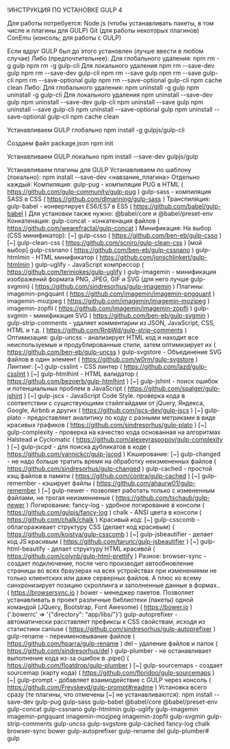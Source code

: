 !ИНСТРУКЦИЯ ПО УСТАНОВКЕ GULP 4

Для работы потребуется:
	Node.js (чтобы устанавливать пакеты, в том числе и плагины для GULP)
	Git (для работы некоторых плагинов)
	ConEmu (консоль; для работы с GULP)

Если вдруг GULP был до этого установлен (лучше ввести в любом случае)
	Либо (предпочтительнее):
		Для глобального удаления:
			npm rm -g gulp
			npm rm -g gulp-cli
		Для локального удаления
			npm rm --save-dev gulp
			npm rm --save-dev gulp-cli
			npm rm --save gulp
			npm rm --save gulp-cli
			npm rm --save-optional gulp
			npm rm --save-optional gulp-cli
		npm cache clean
	Либо:
		Для глобального удаления:
			npm uninstall -g gulp
			npm uninstall -g gulp-cli
		Для локального удаления
			npm uninstall --save-dev gulp
			npm uninstall --save-dev gulp-cli
			npm uninstall --save gulp
			npm uninstall --save gulp-cli
			npm uninstall --save-optional gulp
			npm uninstall --save-optional gulp-cli
		npm cache clean

Устанавливаем GULP глобально
npm install -g gulpjs/gulp-cli

Создаем файл package.json
npm init

Устанавливаем GULP локально
npm install --save-dev gulpjs/gulp

Устанавливаем плагины для GULP
	Устанавливаем по шаблону (локально):
		npm install --save-dev <навзание_плагина>
	Отдельно каждый:
		Компиляция:
			gulp-pug - компиляция PUG в HTML ( https://github.com/gulp-community/gulp-pug )
			gulp-sass - компиляция SASS в CSS ( https://github.com/dlmanning/gulp-sass )
		Транспиляция:
			gulp-babel - конвертирует ES6/ES7 в ES5 ( https://github.com/babel/gulp-babel )
				Для установки также нужно: @babel/core и @babel/preset-env
		Конкатенация:
			gulp-concat - конкатенация файлов ( https://github.com/wearefractal/gulp-concat )
		Минификация:
			На выбор (CSS минификатор):
				[~] gulp-csso ( https://github.com/ben-eb/gulp-csso )
				[~] gulp-clean-css ( https://github.com/scniro/gulp-clean-css )
				[мой выбор] gulp-cssnano ( https://github.com/ben-eb/gulp-cssnano )
			gulp-htmlmin - HTML минификатор ( https://github.com/jonschlinkert/gulp-htmlmin )
			gulp-uglify - JavaScript компрессор ( https://github.com/terinjokes/gulp-uglify )
			gulp-imagemin - минификация изображений формата PNG, JPEG, GIF и SVG (для него лучше gulp-svgmin) ( https://github.com/sindresorhus/gulp-imagemin )
				Плагины:
				imagemin-pngquant ( https://github.com/imagemin/imagemin-pngquant )
				imagemin-mozjpeg ( https://github.com/imagemin/imagemin-mozjpeg )
				imagemin-zopfli ( https://github.com/imagemin/imagemin-zopfli )
			gulp-svgmin - минификация SVG ( https://github.com/ben-eb/gulp-svgmin )
			gulp-strip-comments - удаляет комментарии из JSON, JavaScript, CSS, HTML и т.д. ( https://github.com/RnbWd/gulp-strip-comments )
		Оптимизация:
			gulp-uncss - анализирует HTML код и находит все неиспользуемые и продублированные стили, затем оптимизирует их ( https://github.com/ben-eb/gulp-uncss )
			gulp-svgstore - Объединение SVG файлов в один <symbol> элемент ( https://github.com/w0rm/gulp-svgstore )
		Линтинг:
			[~] gulp-csslint - CSS линтер ( https://github.com/lazd/gulp-csslint )
			[~] gulp-htmlhint - HTML валидатор ( https://github.com/bezoerb/gulp-htmlhint )
			[~] gulp-jshint - поиск ошибок и потенциальных проблем в JavaScript ( https://github.com/spalger/gulp-jshint )
			[~] gulp-jscs - JavaScript Code Style. проверка кода в соответствии с существующими стайлгайдами от jQuery, Яндекса, Google, Airbnb и других ( https://github.com/jscs-dev/gulp-jscs )
			[~] gulp-plato - предоставляет аналитику по коду с разными метриками в виде красивых графиков ( https://github.com/sindresorhus/gulp-plato )
			[~] gulp-complexity - проверка на качество кода основанная на алгоритмах Halstead и Cyclomatic ( https://github.com/alexeyraspopov/gulp-complexity )
			[~] gulp-jscpd - для поиска дубликатов в коде ( https://github.com/yannickcr/gulp-jscpd )
		Кэширование:
			[~] gulp-changed - не надо больше тратить время на обработку неизмененных файлов ( https://github.com/sindresorhus/gulp-changed )
			gulp-cached - простой кэщ файлов в памяти ( https://github.com/contra/gulp-cached )
			[~] gulp-remember - кэширует файлы ( https://github.com/ahaurw01/gulp-remember )
			[~] gulp-newer - позволяет работать только с измененным файлами, не трогая неизменненые ( https://github.com/tschaub/gulp-newer )
		Логирование:
			fancy-log - удобное логирование в консоли ( https://github.com/gulpjs/fancy-log )
			chalk - ANSI цвета в консоли ( https://github.com/chalk/chalk )
		Красивый код:
			[~] gulp-csscomb - облагораживает структуру CSS (делает код красивым) ( https://github.com/koistya/gulp-csscomb )
			[~] gulp-jsbeautifier - делает код JS красивым ( https://github.com/tarunc/gulp-jsbeautifier )
			[~] gulp-html-beautify - делает структуру HTML красивой ( https://github.com/colynb/gulp-html-prettify )
		Разное:
			browser-sync - создает подключение, после чего производит автообновление страницы во всех браузерах на всех устройствах при изменениями не только клиентских или даже серверных файлов. А плюс ко всему синхронизирует позицию скроллинга и заполненные данные в формах.. ( https://browsersync.io )
			bower - менеджер пакетов. Позволяет устанавливать в проект различные библиотеки (пакеты) одной командой (JQuery, Bootstrap, Font Awesome) ( https://bower.io )
				('.bowerrc' => '{"directory": "app/libs/"}')
			gulp-autoprefixer - автоматически расставляет префиксы к CSS свойствам, исходя из статистики caniuse ( https://github.com/sindresorhus/gulp-autoprefixer )
			gulp-rename - переименовывание файлов ( https://github.com/hparra/gulp-rename )
			del - удаление файлов и папок ( https://github.com/sindresorhus/del )
			gulp-plumber - не останавливает выполнение кода из-за ошибок в .pipe() ( https://github.com/floatdrop/gulp-plumber )
			[~] gulp-sourcemaps - создает sourcemap (карту кода) ( https://github.com/floridoo/gulp-sourcemaps )
			[~] gulp-prompt - добавляет взаимодействие с GULP через консоль ( https://github.com/Freyskeyd/gulp-prompt#readme )
	Установка всего сразу (те плагины, что отмечены [~] не устанавливаются):
		npm install --save-dev gulp-pug gulp-sass gulp-babel @babel/core @babel/preset-env gulp-concat gulp-cssnano gulp-htmlmin gulp-uglify gulp-imagemin imagemin-pngquant imagemin-mozjpeg imagemin-zopfli gulp-svgmin gulp-strip-comments gulp-uncss gulp-svgstore gulp-cached fancy-log chalk browser-sync bower gulp-autoprefixer gulp-rename del gulp-plumber# gulp
